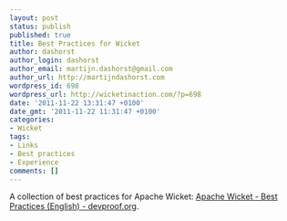 ```yaml
---
layout: post
status: publish
published: true
title: Best Practices for Wicket
author: dashorst
author_login: dashorst
author_email: martijn.dashorst@gmail.com
author_url: http://martijndashorst.com
wordpress_id: 698
wordpress_url: http://wicketinaction.com/?p=698
date: '2011-11-22 13:31:47 +0100'
date_gmt: '2011-11-22 11:31:47 +0100'
categories:
- Wicket
tags:
- Links
- Best practices
- Experience
comments: []
---
```

<p>A collection of best practices for Apache Wicket: <a href="http://www.devproof.org/wicket_best_practice">Apache Wicket - Best Practices (English) - devproof.org</a>.</p>
